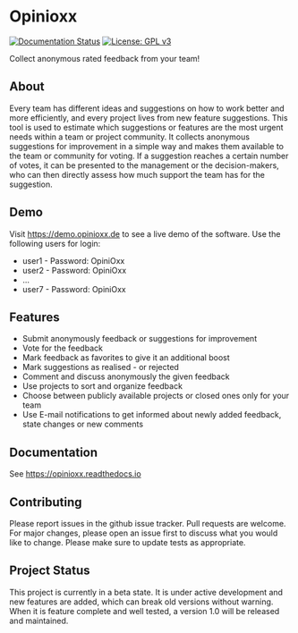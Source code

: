 # Opinioxx

[![Documentation Status](https://readthedocs.org/projects/opinioxx/badge/?version=latest)](https://opinioxx.readthedocs.io/en/latest/?badge=latest)
[![License: GPL v3](https://img.shields.io/badge/License-GPLv3-blue.svg)](https://github.com/opinioxx/opinioxx/blob/master/LICENSE)

Collect anonymous rated feedback from your team!

## About

Every team has different ideas and suggestions on how to work better and more efficiently, and every project lives from new feature suggestions. This tool is used to estimate which suggestions or features are the most urgent needs within a team or project community. It collects anonymous suggestions for improvement in a simple way and makes them available to the team or community for voting. If a suggestion reaches a certain number of votes, it can be presented to the management or the decision-makers, who can then directly assess how much support the team has for the suggestion.

## Demo

Visit https://demo.opinioxx.de to see a live demo of the software. Use the following users for login:
* user1 - Password: OpiniOxx
* user2 - Password: OpiniOxx
* ...
* user7 - Password: OpiniOxx

## Features

* Submit anonymously feedback or suggestions for improvement
* Vote for the feedback
* Mark feedback as favorites to give it an additional boost 
* Mark suggestions as realised - or rejected
* Comment and discuss anonymously the given feedback
* Use projects to sort and organize feedback
* Choose between publicly available projects or closed ones only for your team
* Use E-mail notifications to get informed about newly added feedback, state changes or new comments

## Documentation

See https://opinioxx.readthedocs.io

## Contributing

Please report issues in the github issue tracker. Pull requests are welcome. For major changes, please open an issue first to discuss what you would like to change. Please make sure to update tests as appropriate.

## Project Status

This project is currently in a beta state. It is under active development and new features are added, which can break old versions without warning. When it is feature complete and well tested, a version 1.0 will be released and maintained.
